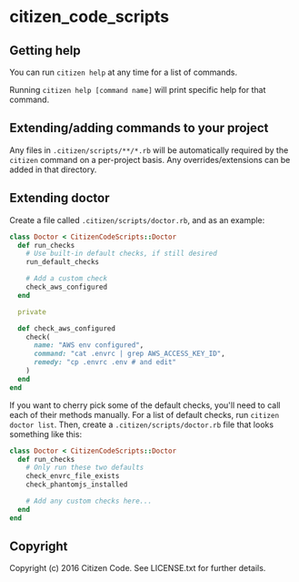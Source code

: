 # citizen_code_scripts

## Getting help

You can run `citizen help` at any time for a list of commands.

Running `citizen help [command name]` will print specific help for that
command.

## Extending/adding commands to your project

Any files in `.citizen/scripts/**/*.rb` will be automatically required
by the `citizen` command on a per-project basis. Any overrides/extensions
can be added in that directory.

## Extending doctor

Create a file called `.citizen/scripts/doctor.rb`, and as an example:

```ruby
class Doctor < CitizenCodeScripts::Doctor
  def run_checks
    # Use built-in default checks, if still desired
    run_default_checks

    # Add a custom check
    check_aws_configured
  end

  private

  def check_aws_configured
    check(
      name: "AWS env configured",
      command: "cat .envrc | grep AWS_ACCESS_KEY_ID",
      remedy: "cp .envrc .env # and edit"
    )
  end
end
```

If you want to cherry pick some of the default checks, you'll need
to call each of their methods manually. For a list of default checks,
run `citizen doctor list`. Then, create a `.citizen/scripts/doctor.rb` 
file that looks something like this:

```ruby
class Doctor < CitizenCodeScripts::Doctor
  def run_checks
    # Only run these two defaults
    check_envrc_file_exists
    check_phantomjs_installed

    # Add any custom checks here...
  end
end
```

## Copyright

Copyright (c) 2016 Citizen Code. See LICENSE.txt for further details.
